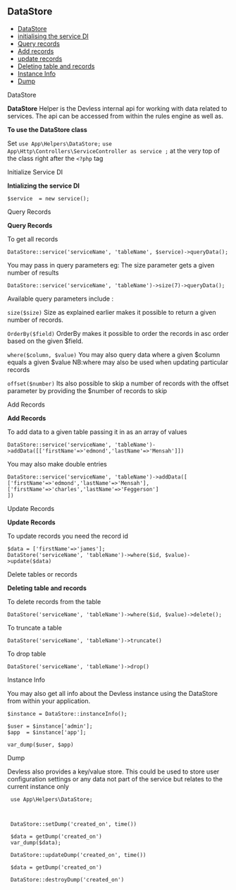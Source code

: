 ## DataStore

- [DataStore](#ds)
- [initialising the service DI](#init)
- [Query records](#query)
- [Add records](#add)
- [update records](#update)
- [Deleting table and records](#delete)
- [Instance Info](#info)
- [Dump](#dump)


<a name="ds">DataStore</a>

**DataStore** 
 Helper is the Devless internal api for working with data related to services. 
The api can be accessed from within the rules engine as well as.

**To use the DataStore class** 

Set ``use App\Helpers\DataStore;``
``use App\Http\Controllers\ServiceController as service ;``
at the very top of the class right after the ``<?php`` tag

<a name="init">Initialize Service DI</a>

**Intializing the service DI** 
```
$service  = new service();
```
<a name="query">Query Records</a>

**Query Records**

To get all records 
```
DataStore::service('serviceName', 'tableName', $service)->queryData();
```
You may pass in query parameters 
eg: The size parameter gets a given number of results 
```
DataStore::service('serviceName', 'tableName')->size(7)->queryData();
```
Available query parameters include :

``size($size)`` Size as explained earlier makes it possible to return a given number of records.

``OrderBy($field)`` OrderBy makes it possible to order the records in asc order based on the given $field.

``where($column, $value)`` You may also query data where a given $column equals a given $value  NB:where may also be used when updating particular records 

``offset($number)`` Its also possible to skip a number of records with the offset parameter by providing the $number of records to skip  

<a name="add">Add Records</a>

**Add Records**

To add data to a given table  passing it in as an array of values 
```
DataStore::service('serviceName', 'tableName')->addData([['firstName'=>'edmond','lastName'=>'Mensah']])
```
You may also make double entries
```
DataStore::service('serviceName', 'tableName')->addData([
['firstName'=>'edmond','lastName'=>'Mensah'],
['firstName'=>'charles','lastName'=>'Feggerson']
])
```
<a name="update">Update Records</a>

**Update Records**

To update records you need the record id 
```
$data = ['firstName'=>'james'];
DataStore('serviceName', 'tableName')->where($id, $value)->update($data)
```
<a name="delete">Delete tables or records</a>

**Deleting table and records** 

To delete records from the table 
```
DataStore('serviceName', 'tableName')->where($id, $value)->delete();
```
To truncate a table 
```
DataStore('serviceName', 'tableName')->truncate()
```
To drop table 
```
DataStore('serviceName', 'tableName')->drop()
```

<a name="info">Instance Info</a>

 You may also get all info about the Devless instance using the DataStore from within your application.

 ```
 $instance = DataStore::instanceInfo();
        
 $user = $instance['admin'];
 $app  = $instance['app'];

 var_dump($user, $app)
 ``` 

<a name="dump">Dump</a>

Devless also provides a key/value store. This could be used to store user configuration settings or any data not part of the service but relates to the current instance only

```
 use App\Helpers\DataStore; 


 
 DataStore::setDump('created_on', time())

 $data = getDump('created_on')
 var_dump($data);

 DataStore::updateDump('created_on', time())

 $data = getDump('created_on')

 DataStore::destroyDump('created_on')

``` 

